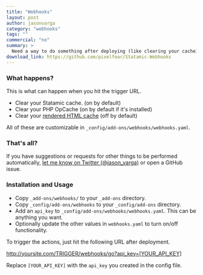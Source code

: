 ```yaml
---
title: "Webhooks"
layout: post
author: jasonvarga
category: "webhooks"
tags: ""
commercial: "no"
summary: >
  Need a way to do something after deploying (like clearing your cache)? Do it automatically!
download_link: https://github.com/pixelfear/Statamic-Webhooks
---
```


### What happens?
This is what can happen when you hit the trigger URL.

* Clear your Statamic cache. (on by default)
* Clear your PHP OpCache (on by default if it's installed)
* Clear your [rendered HTML cache](http://statamic.com/learn/advanced-features/html-caching) (off by default)

All of these are customizable in `_config/add-ons/webhooks/webhooks.yaml`.

### That's all?
If you have suggestions or requests for other things to be performed automatically, [let me know on Twitter (@jason_varga)](https://twitter.com/jason_varga) or open a GitHub issue.

### Installation and Usage

* Copy `_add-ons/webhooks/` to your `_add-ons` directory.
* Copy `_config/add-ons/webhooks` to your `_config/add-ons` directory.
* Add an `api_key` to `_config/add-ons/webhooks/webhooks.yaml`. This can be anything you want.
* Optionally update the other values in `webhooks.yaml` to turn on/off functionality.

To trigger the actions, just hit the following URL after deployment.

http://yoursite.com/TRIGGER/webhooks/go?api_key=[YOUR_API_KEY]

Replace `[YOUR_API_KEY]` with the `api_key` you created in the config file.

